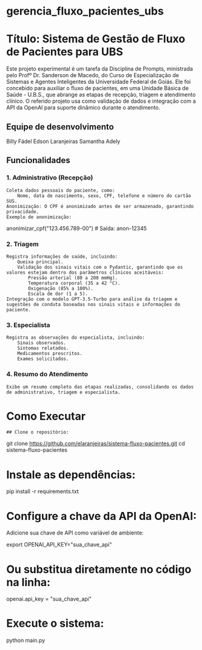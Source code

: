 # gerencia_fluxo_pacientes_ubs

# Título: Sistema de Gestão de Fluxo de Pacientes para UBS

Este projeto experimental é um tarefa da Disciplina de Prompts, ministrada pelo Profº Dr. Sanderson de Macedo, do Curso de Especialização de Sistemas e Agentes Inteligentes da Universidade Federal de Goiás. 
Ele foi concebido para auxiliar o fluxo de pacientes, em uma Unidade Básica de Saúde - U.B.S., que abrange as etapas de recepção, triagem e atendimento clínico.
O referido projeto usa como validação de dados e integração com a API da OpenAI para suporte dinâmico durante o atendimento.

## Equipe de desenvolvimento
   Billy Fádel
   Edson Laranjeiras
   Samantha Adely

## Funcionalidades
### 1. Administrativo (Recepção)

    Coleta dados pessoais do paciente, como:
        Nome, data de nascimento, sexo, CPF, telefone e número do cartão SUS.
    Anonimização: O CPF é anonimizado antes de ser armazenado, garantindo privacidade.
    Exemplo de anonimização:

anonimizar_cpf("123.456.789-00")  # Saída: anon-12345

### 2. Triagem

    Registra informações de saúde, incluindo:
        Queixa principal.
        Validação dos sinais vitais com o Pydantic, garantindo que os valores estejam dentro dos parâmetros clínicos aceitáveis:
            Pressão arterial (80 a 200 mmHg).
            Temperatura corporal (35 a 42 °C).
            Oxigenação (85% a 100%).
            Escala de dor (1 a 5).
    Integração com o modelo GPT-3.5-Turbo para análise da triagem e sugestões de conduta baseadas nos sinais vitais e informações do paciente.

### 3. Especialista

    Registra as observações do especialista, incluindo:
        Sinais observados.
        Sintomas relatados.
        Medicamentos prescritos.
        Exames solicitados.

### 4. Resumo do Atendimento

    Exibe um resumo completo das etapas realizadas, consolidando os dados de administrativo, triagem e especialista.


# Como Executar

    ## Clone o repositório:

git clone https://github.com/elaranjeiras/sistema-fluxo-pacientes.git
cd sistema-fluxo-pacientes

# Instale as dependências:

pip install -r requirements.txt

# Configure a chave da API da OpenAI:

Adicione sua chave de API como variável de ambiente:

export OPENAI_API_KEY="sua_chave_api"

# Ou substitua diretamente no código na linha:

openai.api_key = "sua_chave_api"

# Execute o sistema:

python main.py
